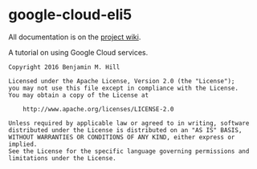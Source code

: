 # google-cloud-eli5

All documentation is on the [project wiki](https://github.com/salamanders/google-cloud-eli5/wiki).

A tutorial on using Google Cloud services.  

```
Copyright 2016 Benjamin M. Hill

Licensed under the Apache License, Version 2.0 (the "License");
you may not use this file except in compliance with the License.
You may obtain a copy of the License at

    http://www.apache.org/licenses/LICENSE-2.0

Unless required by applicable law or agreed to in writing, software
distributed under the License is distributed on an "AS IS" BASIS,
WITHOUT WARRANTIES OR CONDITIONS OF ANY KIND, either express or implied.
See the License for the specific language governing permissions and
limitations under the License.
```
